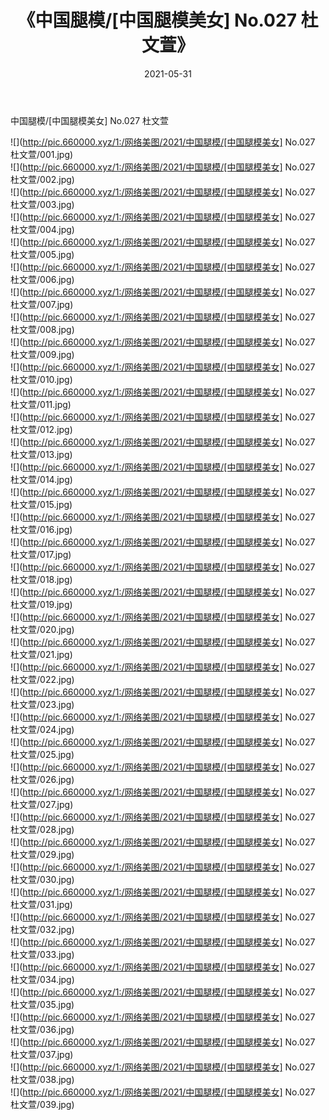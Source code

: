 ﻿---
layout: post
title:  《中国腿模/[中国腿模美女] No.027 杜文萱》
date:   2021-05-31
img: http://pic.660000.xyz/1:/网络美图/2021/中国腿模/[中国腿模美女] No.027 杜文萱/000.jpg
categories: [美女, 清纯, 唯美]
---

中国腿模/[中国腿模美女] No.027 杜文萱

 ![](http://pic.660000.xyz/1:/网络美图/2021/中国腿模/[中国腿模美女] No.027 杜文萱/001.jpg) <br>![](http://pic.660000.xyz/1:/网络美图/2021/中国腿模/[中国腿模美女] No.027 杜文萱/002.jpg) <br>![](http://pic.660000.xyz/1:/网络美图/2021/中国腿模/[中国腿模美女] No.027 杜文萱/003.jpg) <br>![](http://pic.660000.xyz/1:/网络美图/2021/中国腿模/[中国腿模美女] No.027 杜文萱/004.jpg) <br>![](http://pic.660000.xyz/1:/网络美图/2021/中国腿模/[中国腿模美女] No.027 杜文萱/005.jpg) <br>![](http://pic.660000.xyz/1:/网络美图/2021/中国腿模/[中国腿模美女] No.027 杜文萱/006.jpg) <br>![](http://pic.660000.xyz/1:/网络美图/2021/中国腿模/[中国腿模美女] No.027 杜文萱/007.jpg) <br>![](http://pic.660000.xyz/1:/网络美图/2021/中国腿模/[中国腿模美女] No.027 杜文萱/008.jpg) <br>![](http://pic.660000.xyz/1:/网络美图/2021/中国腿模/[中国腿模美女] No.027 杜文萱/009.jpg) <br>![](http://pic.660000.xyz/1:/网络美图/2021/中国腿模/[中国腿模美女] No.027 杜文萱/010.jpg) <br>![](http://pic.660000.xyz/1:/网络美图/2021/中国腿模/[中国腿模美女] No.027 杜文萱/011.jpg) <br>![](http://pic.660000.xyz/1:/网络美图/2021/中国腿模/[中国腿模美女] No.027 杜文萱/012.jpg) <br>![](http://pic.660000.xyz/1:/网络美图/2021/中国腿模/[中国腿模美女] No.027 杜文萱/013.jpg) <br>![](http://pic.660000.xyz/1:/网络美图/2021/中国腿模/[中国腿模美女] No.027 杜文萱/014.jpg) <br>![](http://pic.660000.xyz/1:/网络美图/2021/中国腿模/[中国腿模美女] No.027 杜文萱/015.jpg) <br>![](http://pic.660000.xyz/1:/网络美图/2021/中国腿模/[中国腿模美女] No.027 杜文萱/016.jpg) <br>![](http://pic.660000.xyz/1:/网络美图/2021/中国腿模/[中国腿模美女] No.027 杜文萱/017.jpg) <br>![](http://pic.660000.xyz/1:/网络美图/2021/中国腿模/[中国腿模美女] No.027 杜文萱/018.jpg) <br>![](http://pic.660000.xyz/1:/网络美图/2021/中国腿模/[中国腿模美女] No.027 杜文萱/019.jpg) <br>![](http://pic.660000.xyz/1:/网络美图/2021/中国腿模/[中国腿模美女] No.027 杜文萱/020.jpg) <br>![](http://pic.660000.xyz/1:/网络美图/2021/中国腿模/[中国腿模美女] No.027 杜文萱/021.jpg) <br>![](http://pic.660000.xyz/1:/网络美图/2021/中国腿模/[中国腿模美女] No.027 杜文萱/022.jpg) <br>![](http://pic.660000.xyz/1:/网络美图/2021/中国腿模/[中国腿模美女] No.027 杜文萱/023.jpg) <br>![](http://pic.660000.xyz/1:/网络美图/2021/中国腿模/[中国腿模美女] No.027 杜文萱/024.jpg) <br>![](http://pic.660000.xyz/1:/网络美图/2021/中国腿模/[中国腿模美女] No.027 杜文萱/025.jpg) <br>![](http://pic.660000.xyz/1:/网络美图/2021/中国腿模/[中国腿模美女] No.027 杜文萱/026.jpg) <br>![](http://pic.660000.xyz/1:/网络美图/2021/中国腿模/[中国腿模美女] No.027 杜文萱/027.jpg) <br>![](http://pic.660000.xyz/1:/网络美图/2021/中国腿模/[中国腿模美女] No.027 杜文萱/028.jpg) <br>![](http://pic.660000.xyz/1:/网络美图/2021/中国腿模/[中国腿模美女] No.027 杜文萱/029.jpg) <br>![](http://pic.660000.xyz/1:/网络美图/2021/中国腿模/[中国腿模美女] No.027 杜文萱/030.jpg) <br>![](http://pic.660000.xyz/1:/网络美图/2021/中国腿模/[中国腿模美女] No.027 杜文萱/031.jpg) <br>![](http://pic.660000.xyz/1:/网络美图/2021/中国腿模/[中国腿模美女] No.027 杜文萱/032.jpg) <br>![](http://pic.660000.xyz/1:/网络美图/2021/中国腿模/[中国腿模美女] No.027 杜文萱/033.jpg) <br>![](http://pic.660000.xyz/1:/网络美图/2021/中国腿模/[中国腿模美女] No.027 杜文萱/034.jpg) <br>![](http://pic.660000.xyz/1:/网络美图/2021/中国腿模/[中国腿模美女] No.027 杜文萱/035.jpg) <br>![](http://pic.660000.xyz/1:/网络美图/2021/中国腿模/[中国腿模美女] No.027 杜文萱/036.jpg) <br>![](http://pic.660000.xyz/1:/网络美图/2021/中国腿模/[中国腿模美女] No.027 杜文萱/037.jpg) <br>![](http://pic.660000.xyz/1:/网络美图/2021/中国腿模/[中国腿模美女] No.027 杜文萱/038.jpg) <br>![](http://pic.660000.xyz/1:/网络美图/2021/中国腿模/[中国腿模美女] No.027 杜文萱/039.jpg) <br>